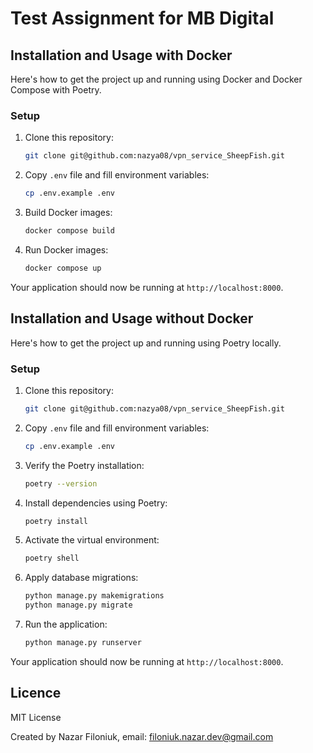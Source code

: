 # Test Assignment for MB Digital
## Installation and Usage with Docker

Here's how to get the project up and running using Docker and Docker Compose with Poetry.

### Setup

1. Clone this repository:

    ```bash
    git clone git@github.com:nazya08/vpn_service_SheepFish.git
    ```

2. Copy `.env` file and fill environment variables:

    ```bash
    cp .env.example .env
    ```

3. Build Docker images:

    ```bash
    docker compose build
    ```

4. Run Docker images:

    ```bash
    docker compose up
    ```

Your application should now be running at `http://localhost:8000`.


## Installation and Usage without Docker

Here's how to get the project up and running using Poetry locally.

### Setup

1. Clone this repository:

    ```bash
    git clone git@github.com:nazya08/vpn_service_SheepFish.git
    ```

2. Copy `.env` file and fill environment variables:

    ```bash
    cp .env.example .env
    ```
3. Verify the Poetry installation:

    ```bash
    poetry --version
   ```
4. Install dependencies using Poetry:

    ```bash
    poetry install
    ```

5. Activate the virtual environment:

    ```bash
    poetry shell
    ```
   
6. Apply database migrations:

    ```bash
    python manage.py makemigrations
    python manage.py migrate
    ```
   
7. Run the application:

    ```bash
    python manage.py runserver
    ```
   
Your application should now be running at `http://localhost:8000`.


## Licence

MIT License

Created by Nazar Filoniuk, email: filoniuk.nazar.dev@gmail.com